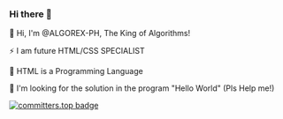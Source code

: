 ### Hi there 👋
👋 Hi, I'm @ALGOREX-PH, The King of Algorithms!

⚡ I am future HTML/CSS SPECIALIST

💞️ HTML is a Programming Language

🔭 I'm looking for the solution in the program "Hello World" (Pls Help me!)

[![committers.top badge](https://user-badge.committers.top/philippines_private/USERNAME.svg)](https://user-badge.committers.top/philippines_private/ALGOREX-PH)
